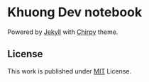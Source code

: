 # Khuong Dev notebook

Powered by [Jekyll][jekyll] with [Chirpy][chirpy-theme] theme.

## License

This work is published under [MIT][mit] License.

[jekyll]: https://jekyllrb.com/
[chirpy-theme]: https://github.com/cotes2020/jekyll-theme-chirpy/
[chirpy-theme-starter]: https://github.com/cotes2020/chirpy-starter/generate
[mit]: https://github.com/lamngockhuong/dev/blob/main/LICENSE
